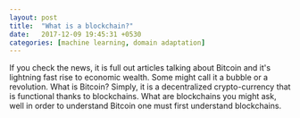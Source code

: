 ```yaml
---
layout: post
title:  "What is a blockchain?"
date:   2017-12-09 19:45:31 +0530
categories: [machine learning, domain adaptation]
---
```


<style>
.indent {
	text-indent: 50px;
}
</style>

If you check the news, it is full out articles talking about Bitcoin and it's lightning fast rise to economic wealth. Some might call it a bubble or a revolution. What is Bitcoin? Simply, it is a decentralized crypto-currency that is functional thanks to blockchains. What are blockchains you might ask, well in order to understand Bitcoin one must first understand blockchains.